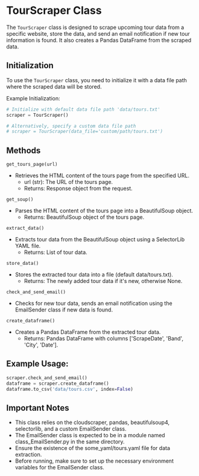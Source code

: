# TourScraper Class

The `TourScraper` class is designed to scrape upcoming tour data from a specific website, store the data, and send an email notification if new tour information is found. It also creates a Pandas DataFrame from the scraped data.

## Initialization

To use the `TourScraper` class, you need to initialize it with a data file path where the scraped data will be stored.

Example Initialization:

```python
# Initialize with default data file path 'data/tours.txt'
scraper = TourScraper()

# Alternatively, specify a custom data file path
# scraper = TourScraper(data_file='custom/path/tours.txt')
```

## Methods

`get_tours_page(url)`

- Retrieves the HTML content of the tours page from the specified URL.
  - url (str): The URL of the tours page.
  - Returns: Response object from the request.

`get_soup()`

- Parses the HTML content of the tours page into a BeautifulSoup object.
  - Returns: BeautifulSoup object of the tours page.

`extract_data()`

- Extracts tour data from the BeautifulSoup object using a SelectorLib YAML file.
  - Returns: List of tour data.

`store_data()`

- Stores the extracted tour data into a file (default data/tours.txt).
  - Returns: The newly added tour data if it's new, otherwise None.

`check_and_send_email()`

- Checks for new tour data, sends an email notification using the EmailSender class if new data is found.

`create_dataframe()`

- Creates a Pandas DataFrame from the extracted tour data.
  - Returns: Pandas DataFrame with columns ['ScrapeDate', 'Band', 'City', 'Date'].

## Example Usage:

```python
scraper.check_and_send_email()
dataframe = scraper.create_dataframe()
dataframe.to_csv('data/tours.csv', index=False)
```

## Important Notes

- This class relies on the cloudscraper, pandas, beautifulsoup4, selectorlib, and a custom EmailSender class.
- The EmailSender class is expected to be in a module named class_EmailSender.py in the same directory.
- Ensure the existence of the some_yaml/tours.yaml file for data extraction.
- Before running, make sure to set up the necessary environment variables for the EmailSender class.
